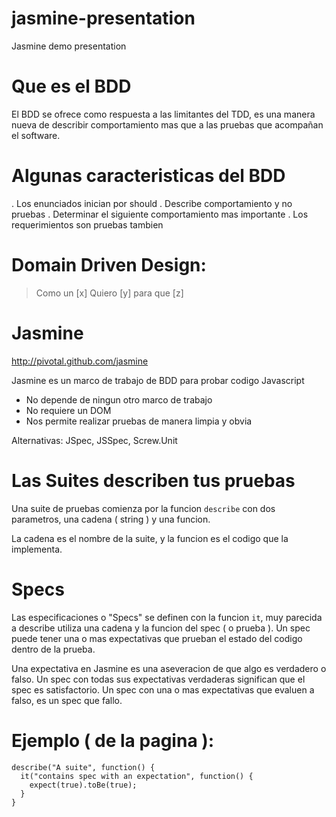 jasmine-presentation
====================

Jasmine demo presentation

# Que es el BDD
El BDD se ofrece como respuesta a las limitantes del TDD, es una manera nueva de describir comportamiento mas que a las pruebas que acompañan el software.

# Algunas caracteristicas del BDD
. Los enunciados inician por should
. Describe comportamiento y no pruebas
. Determinar el siguiente comportamiento mas importante
. Los requerimientos son pruebas tambien

# Domain Driven Design:

> Como un [x]
> Quiero [y]
> para que [z]

# Jasmine
http://pivotal.github.com/jasmine

Jasmine es un marco de trabajo de BDD para probar codigo Javascript

* No depende de ningun otro marco de trabajo
* No requiere un DOM
* Nos permite realizar pruebas de manera limpia y obvia

Alternativas: JSpec, JSSpec, Screw.Unit

# Las Suites describen tus pruebas
Una suite de pruebas comienza por la funcion `describe` con dos parametros, una cadena ( string ) y una funcion.

La cadena es el nombre de la suite, y la funcion es el codigo que la implementa.

# Specs
Las especificaciones o "Specs" se definen con la funcion `it`, muy parecida a describe utiliza una cadena y la funcion del spec ( o prueba ).
Un spec puede tener una o mas expectativas que prueban el estado del codigo dentro de la prueba.

Una expectativa en Jasmine es una aseveracion de que algo es verdadero o falso. Un spec con todas sus expectativas verdaderas significan que el spec es satisfactorio. Un spec con una o mas expectativas que evaluen a falso, es un spec que fallo.

# Ejemplo ( de la pagina ):

```
describe("A suite", function() {
  it("contains spec with an expectation", function() {
    expect(true).toBe(true);
  }
}
```
